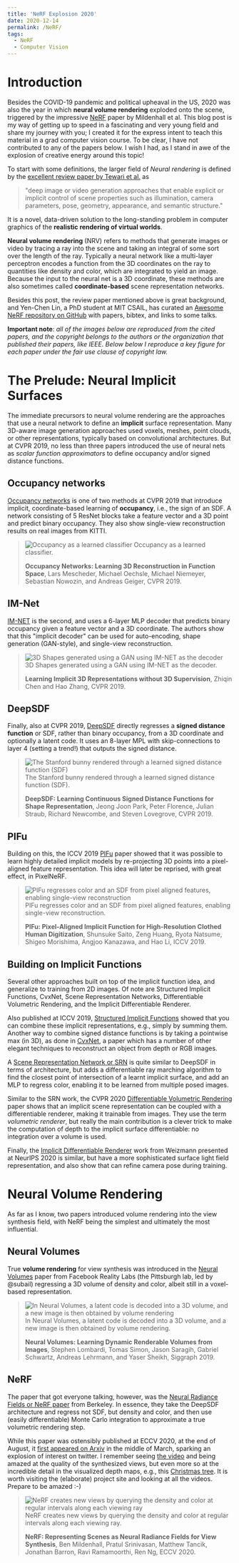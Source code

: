 ```yaml
---
title: 'NeRF Explosion 2020'
date: 2020-12-14
permalink: /NeRF/
tags:
  - NeRF
  - Computer Vision
---
```


# Introduction
Besides the COVID-19 pandemic and political upheaval in the US, 2020 was also the year in which **neural volume rendering** exploded onto the scene, triggered by the impressive [NeRF](https://www.matthewtancik.com/nerf) paper by Mildenhall et al.
This blog post is my way of getting up to speed in a fascinating and very young field and share my journey with you; I created it for the express intent to teach this material in a grad computer vision course. To be clear, I have not contributed to any of the papers below. I wish I had, as I stand in awe of the explosion of creative energy around this topic!

To start with some definitions, the larger field of *Neural rendering* is defined by the [excellent review paper by Tewari et al.](https://www.neuralrender.com/assets/downloads/TewariFriedThiesSitzmannEtAl_EG2020STAR.pdf) as 
> "deep image or video generation approaches that enable explicit or implicit control of scene properties such as illumination, camera parameters, pose, geometry, appearance, and semantic structure."

It is a novel, data-driven solution to the long-standing problem in computer graphics of the **realistic rendering of virtual worlds**.

**Neural volume rendering** (NRV) refers to methods that generate images or video by tracing a ray into the scene and taking an integral of some sort over the length of the ray. Typically a neural network like a multi-layer perceptron encodes a function from the 3D coordinates on the ray to quantities like density and color, which are integrated to yield an image. Because the input to the neural net is a 3D coordinate, these methods are also sometimes called **coordinate-based** scene representation networks.

Besides this post, the review paper mentioned above is great background, and Yen-Chen Lin, a PhD student at MIT CSAIL, has curated an [Awesome NeRF repository on GitHub](https://github.com/yenchenlin/awesome-NeRF) with papers, bibtex, and links to some talks.

**Important note**: *all of the images below are reproduced from the cited papers, and the copyright belongs to the authors or the organization that published their papers, like IEEE.  Below below I reproduce a key figure for each paper under the fair use clause of copyright law.* 

# The Prelude: Neural Implicit Surfaces

The immediate precursors to neural volume rendering are the approaches that use a neural network to define an **implicit** surface representation. Many 3D-aware image generation approaches used voxels, meshes, point clouds, or other representations, typically based on convolutional architectures. But at CVPR 2019, no less than three papers introduced the use of neural nets as *scalar function approximators* to define occupancy and/or signed distance functions.


## Occupancy networks

[Occupancy networks](https://avg.is.tuebingen.mpg.de/publications/occupancy-networks) is one of two methods at CVPR 2019 that introduce implicit, coordinate-based learning of **occupancy**, i.e., the sign of an SDF. A network consisting of 5 ResNet blocks take a feature vector and a 3D point and predict binary occupancy. They also show single-view reconstruction results on real images from KITTI.

> ![Occupancy as a learned classifier](../images/NeRF/ON-teaser.png)
> Occupancy as a learned classifier.
>
> **Occupancy Networks: Learning 3D Reconstruction in Function Space**, Lars Mescheder, Michael Oechsle, Michael Niemeyer, Sebastian Nowozin, and Andreas Geiger, CVPR 2019.

## IM-Net

[IM-NET](https://github.com/czq142857/implicit-decoder) is the second, and uses a 6-layer MLP decoder that predicts binary occupancy given a feature vector and a 3D coordinate. The authors show that this "implicit decoder" can be used for auto-encoding, shape generation (GAN-style), and single-view reconstruction.

> ![3D Shapes generated using a GAN using IM-NET as the decoder](../images/NeRF/IM-NET-teaser.png)
> 3D Shapes generated using a GAN using IM-NET as the decoder.
>
> **Learning Implicit 3D Representations without 3D Supervision**, Zhiqin Chen and Hao Zhang, CVPR 2019.

## DeepSDF
Finally, also at CVPR 2019, [DeepSDF](https://github.com/facebookresearch/DeepSDF) directly regresses a **signed distance function** or SDF, rather than binary occupancy, from a 3D coordinate and optionally a latent code. It uses an 8-layer MPL with skip-connections to layer 4 (setting a trend!) that outputs the signed distance.

> ![The Stanford bunny rendered through a learned signed distance function (SDF)](../images/NeRF/DeepSDF.png)
> The Stanford bunny rendered through a learned signed distance function (SDF).
>
> **DeepSDF: Learning Continuous Signed Distance Functions for Shape Representation**, 	Jeong Joon Park, Peter Florence, Julian Straub, Richard Newcombe, and Steven Lovegrove, CVPR 2019.

## PIFu
Building on this, the ICCV 2019 [PIFu](https://shunsukesaito.github.io/PIFu/) paper showed that it was possible to learn highly detailed implicit models by re-projecting 3D points into a pixel-aligned feature representation. This idea will later be reprised, with great effect, in PixelNeRF.

> ![PIFu regresses color and an SDF from pixel aligned features, enabling single-view reconstruction](../images/NeRF/PIFu.png)
> PIFu regresses color and an SDF from pixel aligned features, enabling single-view reconstruction.
>
> **PIFu: Pixel-Aligned Implicit Function for High-Resolution Clothed Human Digitization**,	Shunsuke Saito, Zeng Huang, Ryota Natsume, Shigeo Morishima, Angjoo Kanazawa, and Hao Li, ICCV 2019.

## Building on Implicit Functions

Several other approaches built on top of the implicit function idea, and generalize to training from 2D images. Of note are Structured Implicit Functions, CvxNet, Scene Representation Networks, Differentiable Volumetric Rendering, and the Implicit Differentiable Renderer.

Also published at ICCV 2019, [Structured Implicit Functions](https://github.com/google/ldif) showed that you can combine these implicit representations, e.g., simply by summing them.
Another way to combine signed distance functions is by taking a pointwise max (in 3D), as done in [CvxNet](https://cvxnet.github.io/), a paper which has a number of other elegant techniques to reconstruct an object from depth or RGB images.

A [Scene Representation Network or SRN](https://vsitzmann.github.io/srns/) is quite similar to DeepSDF in terms of architecture, but adds a differentiable ray marching algorithm to find the closest point of intersection of a learnt implicit surface, and add an MLP to regress color, enabling it to be learned from multiple posed images.

Similar to the SRN work, the CVPR 2020 [Differentiable Volumetric Rendering](https://github.com/autonomousvision/differentiable_volumetric_rendering) paper shows that an implicit scene representation can be coupled with a differentiable renderer, making it trainable from images. They use the term *volumetric renderer*, but really the main contribution is a clever trick to make the computation of depth to the implicit surface differentiable: no integration over a volume is used.

Finally, the [Implicit Differentiable Renderer](https://lioryariv.github.io/idr/) work from Weizmann presented at NeurIPS 2020 is similar, but have a more sophisticated surface light field representation, and also show that can refine camera pose during training.

# Neural Volume Rendering

As far as I know, two papers introduced volume rendering into the view synthesis field, with NeRF being the simplest and ultimately the most influential.

## Neural Volumes

True **volume rendering** for view synthesis was introduced in the [Neural Volumes](https://research.fb.com/publications/neural-volumes-learning-dynamic-renderable-volumes-from-images/) paper from Facebook Reality Labs (the Pittsburgh lab, led by @subail) regressing a 3D volume of density and color, albeit still in a voxel-based representation.

> ![In Neural Volumes, a latent code is decoded into a 3D volume, and a new image is then obtained by volume rendering](../images/NeRF/NV-teaser.png)
> In Neural Volumes, a latent code is decoded into a 3D volume, and a new image is then obtained by volume rendering.
>
> **Neural Volumes: Learning Dynamic Renderable Volumes from Images**,	Stephen Lombardi, Tomas Simon, Jason Saragih, Gabriel Schwartz, Andreas Lehrmann, and Yaser Sheikh, Siggraph 2019.

## NeRF 

The paper that got everyone talking, however, was the [Neural Radiance Fields or NeRF paper](https://www.matthewtancik.com/nerf) from Berkeley. In essence, they take the DeepSDF architecture and regress not SDF, but density and color, and then use (easily differentiable) Monte Carlo integration to approximate a true volumetric rendering step.

While this paper was ostensibly published at ECCV 2020, at the end of August, it [first appeared on Arxiv](https://arxiv.org/abs/2003.08934) in the middle of March, sparking an explosion of interest on twitter. I remember seeing [the video](https://www.youtube.com/watch?v=JuH79E8rdKc) and being amazed at the quality of the synthesized views, but even more so at the incredible detail in the visualized depth maps, e.g., this [Christmas tree](https://storage.googleapis.com/nerf_data/website_renders/depth_ornament.mp4). It is worth visiting the (elaborate) project site and looking at all the videos. Prepare to be amazed :-)

> ![NeRF creates new views by querying the density and color at regular intervals along each viewing ray](../images/NeRF/NeRF-pipeline.png)
> NeRF creates new views by querying the density and color at regular intervals along each viewing ray.
>
> **NeRF: Representing Scenes as Neural Radiance Fields for View Synthesis**,	Ben Mildenhall, Pratul Srinivasan, Matthew Tancik, Jonathan Barron, Ravi Ramamoorthi, Ren Ng, ECCV 2020.